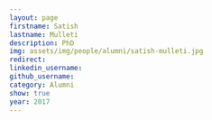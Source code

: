 ```yaml
---
layout: page
firstname: Satish
lastname: Mulleti
description: PhD 
img: assets/img/people/alumni/satish-mulleti.jpg
redirect: 
linkedin_username: 
github_username:
category: Alumni
show: true
year: 2017
---
```

